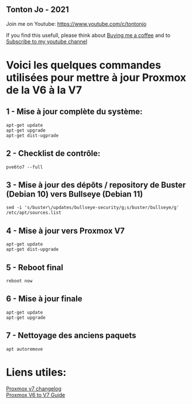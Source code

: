 ## Tonton Jo - 2021
Join me on Youtube: https://www.youtube.com/c/tontonjo

If you find this usefull, please think about [Buying me a coffee](https://www.buymeacoffee.com/tontonjo)
and to [Subscribe to my youtube channel](http://youtube.com/channel/UCnED3K6K5FDUp-x_8rwpsZw?sub_confirmation=1)

# Voici les quelques commandes utilisées pour mettre à jour Proxmox de la V6 à la V7

## 1 - Mise à jour complète du système:  
```shell
apt-get update
apt-get upgrade
apt-get dist-ugprade
```  
## 2 - Checklist de contrôle:  
```shell
pve6to7 --full
```  
## 3 - Mise à jour des dépôts / repository de Buster (Debian 10) vers Bullseye (Debian 11)  
```shell
sed -i 's/buster\/updates/bullseye-security/g;s/buster/bullseye/g' /etc/apt/sources.list
```  
## 4 - Mise à jour vers Proxmox V7  
```shell
apt-get update
apt-get dist-upgrade
```  
## 5 - Reboot final  
```shell
reboot now
```  
## 6 - Mise à jour finale  
```shell  
apt-get update
apt-get upgrade 
```  
## 7 - Nettoyage des anciens paquets
```shell  
apt autoremove
```  

# Liens utiles:
[Proxmox v7 changelog](https://pve.proxmox.com/wiki/Roadmap#Proxmox_VE_7.0)  
[Proxmox V6 to V7 Guide](https://pve.proxmox.com/wiki/Upgrade_from_6.x_to_7.0)  
